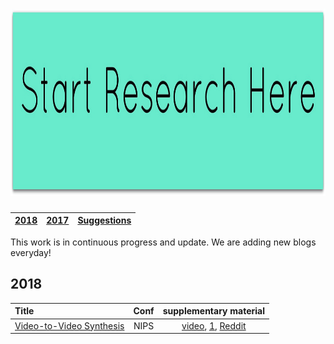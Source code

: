 <div align="left">
<h1>
    <img alt="HEADER" src="start.jpg" width="900" height="300"></img>
</h1>

| [2018](#2018) | [2017](#2017) | [Suggestions](https://github.com/zziz/pwc/issues/1) |    
|:-------:|:-------:|:-------:|

This work is in continuous progress and update. We are adding new blogs everyday! 


## 2018
| Title | Conf | supplementary material | 
|:--------|:--------:|:--------:|
| [Video-to-Video Synthesis](https://arxiv.org/abs/1808.06601) | NIPS | [video](https://youtu.be/5zlcXTCpQqM), [1](https://www.techleer.com/articles/549-video-to-video-synthesis-at-2k-resolution-using-a-conditional-gan-framework/), [Reddit](https://www.reddit.com/r/MachineLearning/comments/98ulq8/videotovideo_synthesis_from_nvidia_with_code_r/)  |